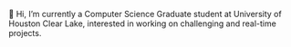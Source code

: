 👋 Hi, I’m currently a Computer Science Graduate student at University of Houston Clear Lake, interested in working on challenging and real-time projects.


<!---
Tejaswi-Maddirala/Tejaswi-Maddirala is a ✨ special ✨ repository because its `README.md` (this file) appears on your GitHub profile.
You can click the Preview link to take a look at your changes.
--->
